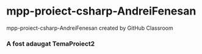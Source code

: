 # mpp-proiect-csharp-AndreiFenesan
mpp-proiect-csharp-AndreiFenesan created by GitHub Classroom
### A fost adaugat TemaProiect2
